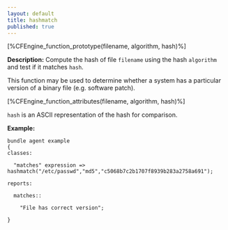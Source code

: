```yaml
---
layout: default
title: hashmatch
published: true
---
```


[%CFEngine_function_prototype(filename, algorithm, hash)%]

**Description:** Compute the hash of file `filename` using the hash `algorithm` and test if it matches `hash`.

This function may be used to determine whether a system has a particular
version of a binary file (e.g. software patch).

[%CFEngine_function_attributes(filename, algorithm, hash)%]

`hash` is an ASCII representation of the hash for comparison.

**Example:**

```cf3
bundle agent example
{
classes:

  "matches" expression => hashmatch("/etc/passwd","md5","c5068b7c2b1707f8939b283a2758a691");

reports:

  matches::

    "File has correct version";

}
```
